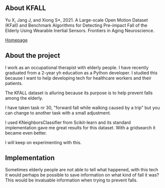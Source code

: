 ## About KFALL

Yu X, Jang J, and Xiong S*, 2021. A Large-scale Open Motion Dataset (KFall) and Benchmark Algorithms for Detecting Pre-impact Fall of the Elderly Using Wearable Inertial Sensors. Frontiers in Aging Neuroscience.

[Homepage](https://sites.google.com/view/kfalldataset)

## About the project

I work as an occupational therapist with elderly people. I have recently graduated from a 2-year yh education as a Python developer. I studied this because I want to help developing tech for healthcare workers and their patients.

The KFALL dataset is alluring because its purpose is to help prevent falls among the elderly.

I have taken task nr 30, "forward fall while walking caused by a trip" but you can change to another task with a small adjustment.

I used KNeighborsClassifier from Scikit-learn and its standard implementation gave me great results for this dataset. With a gridsearch it became even better.

I will keep on experimenting with this.

## Implementation

Sometimes elderly people are not able to tell what happened, with this tech it would perhaps be possible to save information on what kind of fall it was? This would be invaluable information when trying to prevent falls.
